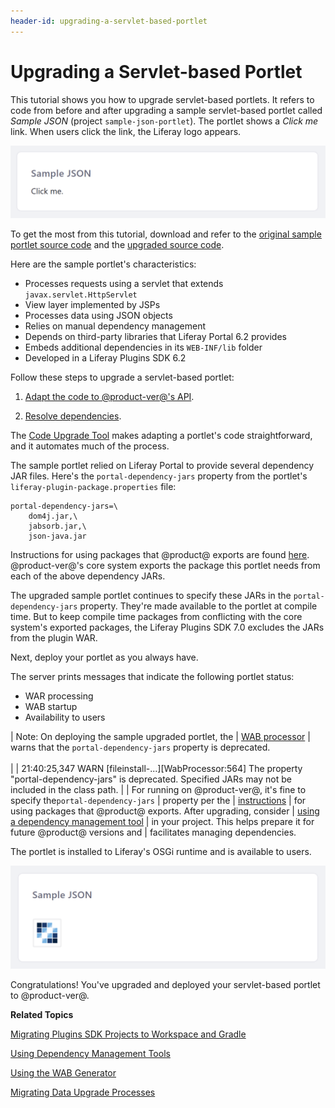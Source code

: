 ```yaml
---
header-id: upgrading-a-servlet-based-portlet
---
```


# Upgrading a Servlet-based Portlet

This tutorial shows you how to upgrade servlet-based portlets. It refers to
code from before and after upgrading a sample servlet-based portlet called
*Sample JSON* (project `sample-json-portlet`). The portlet shows a *Click me*
link. When users click the link, the Liferay logo appears. 

![Figure 1: The Sample JSON portlet displays text stating *Click me* that you can click to initiate an action.](../../../../images/upgrading-portlets-sample-servlet-json-initial-view.png)

To get the most from this tutorial, download and refer to the 
[original sample portlet source code](https://dev.liferay.com/documents/10184/656312/sample-json-portlet-pre-7-0-upgrade.zip)
and the 
[upgraded source code](https://dev.liferay.com/documents/10184/1608802/sample-json-portlet-post-7-1-upgrade.zip).

Here are the sample portlet's characteristics:

-   Processes requests using a servlet that extends `javax.servlet.HttpServlet`
-   View layer implemented by JSPs
-   Processes data using JSON objects 
-   Relies on manual dependency management
-   Depends on third-party libraries that Liferay Portal 6.2 provides 
-   Embeds additional dependencies in its `WEB-INF/lib` folder
-   Developed in a Liferay Plugins SDK 6.2

Follow these steps to upgrade a servlet-based portlet: 

1.  [Adapt the code to @product-ver@'s API](/docs/7-1/tutorials/-/knowledge_base/t/adapting-to-liferay-7s-api-with-the-code-upgrade-tool).

2.  [Resolve dependencies](/docs/7-1/tutorials/-/knowledge_base/t/resolving-a-plugins-dependencies).

The 
[Code Upgrade Tool](/docs/7-1/tutorials/-/knowledge_base/t/adapting-to-liferay-7s-api-with-the-code-upgrade-tool)
makes adapting a portlet's code straightforward, and it automates much of the
process. 

The sample portlet relied on Liferay Portal to provide several dependency JAR
files.  Here's the `portal-dependency-jars` property from the portlet's
`liferay-plugin-package.properties` file: 

    portal-dependency-jars=\
        dom4j.jar,\
        jabsorb.jar,\
        json-java.jar

Instructions for using packages that @product@ exports are found
[here](/docs/7-1/tutorials/-/knowledge_base/t/resolving-a-plugins-dependencies#using-packages-liferay-portal-exports).
@product-ver@'s core system exports the package this portlet needs from each of
the above dependency JARs. 

The upgraded sample portlet continues to specify these JARs in the
`portal-dependency-jars` property. They're made available to the portlet at
compile time. But to keep compile time packages from conflicting with the core
system's exported packages, the Liferay Plugins SDK 7.0 excludes the JARs from
the plugin WAR. 

Next, deploy your portlet as you always have.

The server prints messages that indicate the following portlet status:

-   WAR processing
-   WAB startup
-   Availability to users

| Note: On deploying the sample upgraded portlet, the
| [WAB processor](/docs/7-1/tutorials/-/knowledge_base/t/using-the-wab-generator)
| warns that the `portal-dependency-jars` property is deprecated.<br><br>
| 
|     21:40:25,347 WARN  [fileinstall-...][WabProcessor:564] The property "portal-dependency-jars" is deprecated. Specified JARs may not be included in the class path.
| 
| For running on @product-ver@, it's fine to specify the`portal-dependency-jars`
| property per the
| [instructions](resolving-a-plugins-dependencies#using-packages-liferay-portal-exports)
| for using packages that @product@ exports. After upgrading, consider
| [using a dependency management tool](/docs/7-1/tutorials/-/knowledge_base/t/resolving-a-plugins-dependencies#managing-dependencies-with-ivy)
| in your project. This helps prepare it for future @product@ versions and
| facilitates managing dependencies.

The portlet is installed to Liferay's OSGi runtime and is available to users.

![Figure 2: Clicking on the sample portlet's *Click me* link shows the Liferay logo.](../../../../images/upgrading-portlets-sample-servlet-json.png)

Congratulations! You've upgraded and deployed your servlet-based portlet to
@product-ver@. 

**Related Topics**

[Migrating Plugins SDK Projects to Workspace and Gradle](/docs/7-1/tutorials/-/knowledge_base/t/migrating-traditional-plugins-to-workspace-web-applications)

[Using Dependency Management Tools](/docs/7-1/tutorials/-/knowledge_base/t/resolving-a-plugins-dependencies#managing-dependencies-with-ivy)

[Using the WAB Generator](/docs/7-1/tutorials/-/knowledge_base/t/using-the-wab-generator)

[Migrating Data Upgrade Processes](/docs/7-1/tutorials/-/knowledge_base/t/optimizing-app-upgrade-processes)
